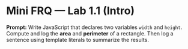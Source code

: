 # Mini FRQ — Lab 1.1 (Intro)

**Prompt:** Write JavaScript that declares two variables `width` and `height`. Compute and log the **area** and **perimeter** of a rectangle. Then log a sentence using template literals to summarize the results.





